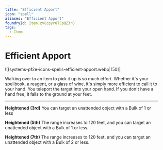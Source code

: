 ```yaml
---
title: "Efficient Apport"
icon: "spell"
aliases: "Efficient Apport"
foundryId: Item.zV8cpyr8TJpQZ3r8
tags:
  - Item
---
```


# Efficient Apport
![[systems-pf2e-icons-spells-efficient-apport.webp|150]]

Walking over to an item to pick it up is so much effort. Whether it's your spellbook, a reagent, or a glass of wine, it's simply more efficient to call it to your hand. You teleport the target into your open hand. If you don't have a hand free, it falls to the ground at your feet.

* * *

**Heightened (3rd)** You can target an unattended object with a Bulk of 1 or less

**Heightened (5th)** The range increases to 120 feet, and you can target an unattended object with a Bulk of 1 or less.

**Heightened (7th)** The range increases to 120 feet, and you can target an unattended object with a Bulk of 2 or less.
